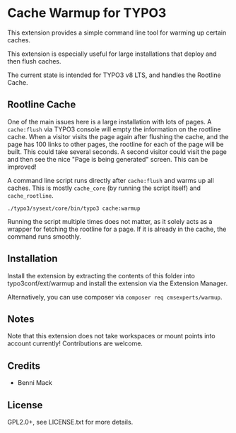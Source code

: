 # Cache Warmup for TYPO3

This extension provides a simple command line tool for warming up
certain caches.

This extension is especially useful for large installations that deploy and
then flush caches.

The current state is intended for TYPO3 v8 LTS, and handles
the Rootline Cache.


## Rootline Cache
One of the main issues here is a large installation with lots of
pages. A `cache:flush` via TYPO3 console will empty the information
on the rootline cache. When a visitor visits the page again after
flushing the cache, and the page has 100 links to other pages, the
rootline for each of the page will be built. This could take
several seconds. A second visitor could visit the page and then
see the nice "Page is being generated" screen. This can be improved!

A command line script runs directly after `cache:flush` and warms
up all caches. This is mostly `cache_core` (by running the script
itself) and `cache_rootline`.

```
./typo3/sysext/core/bin/typo3 cache:warmup
```

Running the script multiple times does not matter, as it solely
acts as a wrapper for fetching the rootline for a page. If it is
already in the cache, the command runs smoothly.

## Installation

Install the extension by extracting the contents of this folder into
typo3conf/ext/warmup and install the extension via the Extension Manager.

Alternatively, you can use composer via `composer req cmsexperts/warmup`.


## Notes

Note that this extension does not take workspaces or mount points
into account currently! Contributions are welcome.


## Credits

* Benni Mack


## License

GPL2.0+, see LICENSE.txt for more details.
